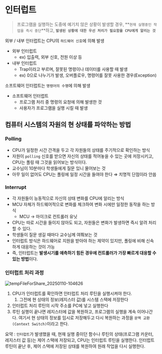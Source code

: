 # 인터럽트

> 프로그램을 실행하는 도중에 예기치 않은 상황이 발생할 경우, **`현재 실행중인 작업을 즉시 중단`**하고, **`발생된 상황에 대한 우선 처리가 필요함을 CPU에게 알리는 것`**
> 

외부 / 내부 인터럽트는 CPU의 `하드웨어 신호`에 의해 발생

- 외부 인터럽트
    - ex) 입출력, 외부 신호, 전원 이상 등
- 내부 인터럽트
    - Trap이라고 부르며, 잘못된 명령이나 데이터를 사용할 때 발생
    - ex) 0으로 나누기가 발생, 오버플로우, 명령어를 잘못 사용한 경우(Exception)

소프트웨어 인터럽트는 `명령어의 수행`에 의해 발생

- 소프트웨어 인터럽트
    - 프로그램 처리 중 명령의 요청에 의해 발생한 것
    - 사용자가 프로그램을 실행 시킬 때 발생

## 컴퓨터 시스템의 자원의 현 상태를 파악하는 방법

### Polling

- CPU가 일정한 시간 간격을 두고 각 자원들의 상태를 주기적으로 확인하는 방식
- 자원이 `polling` 신호를 받으면 자신의 상태를 적어놓을 수 있는 곳에 저장시키고, CPU는 폴링 때 그것을 읽어보는 방식이다.
- 교수님이 10분마다 학생들에게 질문 있니 물어보는 것
- 아무 일이 없어도 CPU는 폴링에 일정 시간을 들여야 한다 ⇒ 치명적 단점이라 안씀

### Interrupt

- 각 자원들이 능동적으로 자신의 상태 변화를 CPU에 알리는 방식
- MCU 자체가 하드웨어적으로 변화를 체크하여 변화 시에만 일정한 동작을 하는 방식
    - MCU → 마이크로 컨트롤러 유닛
- CPU는 따로 시간을 들이지 않아도 되고, 자원들은 변화가 발생하면 즉시 알려 처리할 수 있다.
- 학생들이 질문 생길 때마다 교수님께 여쭤보는 것
- 인터럽트 방식은 하드웨어로 지원을 받아야 하는 제약이 있지만, 폴링에 비해 신속하게 대응하는 것이 가능
- 즉, 인터럽트는 **발생시기를 예측하기 힘든 경우에 컨트롤러가 가장 빠르게 대응할 수 있는 방법**이다.

### 인터럽트 처리 과정

![tempFileForShare_20250110-104626](https://github.com/user-attachments/assets/95d9a507-cde6-4d58-8a96-6850c009e100)
1. CPU가 인터럽트를 확인하면 인터럽트 처리 루틴을 실행시켜야 한다.
    1. 그전에 현 상태의 정보(레지스터 값)를 시스템 스택에 저장한다
2. 인터럽트 처리 루틴의 시작 주소를 PC에 넣고 실행한다
3. 루틴 실행이 끝나면 레지스터에 값을 복원하고, 프로그램의 실행을 계속 이어나간다. 여기서 현 상태의 정보를 임시로 저장해두고 다시 복원하는 과정을 `문맥 교환(Context Switch)`이라고 한다.

요약 :  `인터럽트`가 발생했을 때, 현재 실행 중이던 함수나 루틴의 상태(프로그램 카운터, 레지스터 값 등)는 제어 스택에 저장되고, CPU는 인터럽트 루틴을 실행한다. 인터럽트 루틴이 끝난 후, 제어 스택에 저장된 상태를 복원하여 원래 작업을 다시 실행한다.

